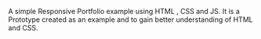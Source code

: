 A simple Responsive Portfolio example using HTML , CSS and JS.
It is a Prototype created as an example and to gain better understanding of HTML and CSS.
